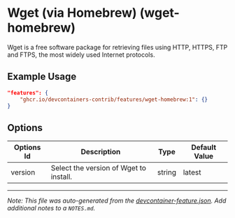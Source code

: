 

# Wget (via Homebrew) (wget-homebrew)

Wget is a free software package for retrieving files using HTTP, HTTPS, FTP and FTPS, the most widely used Internet protocols.

## Example Usage

```json
"features": {
    "ghcr.io/devcontainers-contrib/features/wget-homebrew:1": {}
}
```

## Options

| Options Id | Description | Type | Default Value |
|-----|-----|-----|-----|
| version | Select the version of Wget to install. | string | latest |



---

_Note: This file was auto-generated from the [devcontainer-feature.json](https://github.com/devcontainers-contrib/features/blob/main/src/wget-homebrew/devcontainer-feature.json).  Add additional notes to a `NOTES.md`._
